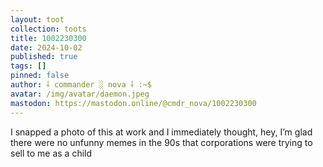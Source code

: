 ```yaml
---
layout: toot
collection: toots
title: 1002230300
date: 2024-10-02
published: true
tags: []
pinned: false
author: ⸸ commander ░ nova ⸸ :~$
avatar: /img/avatar/daemon.jpeg
mastodon: https://mastodon.online/@cmdr_nova/1002230300
---
```


I snapped a photo of this at work and I immediately thought, hey, I’m glad there were no unfunny memes in the 90s that corporations were trying to sell to me as a child
